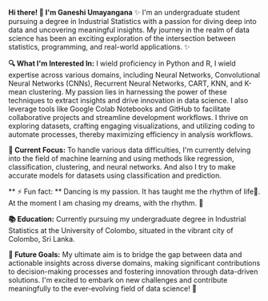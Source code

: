 


**Hi there! 👋 I'm Ganeshi Umayangana** 
✨ I'm an undergraduate student pursuing a degree in Industrial Statistics with a passion for diving deep into data and uncovering meaningful insights. 
My journey in the realm of data science has been an exciting exploration of the intersection between statistics, programming, and real-world applications. ✨ 


**🔍 What I'm Interested In:**
I wield proficiency in Python and R, I wield expertise across various domains, including Neural Networks, Convolutional Neural Networks (CNNs), Recurrent Neural Networks, CART, KNN, and K-mean clustering. 
My passion lies in harnessing the power of these techniques to extract insights and drive innovation in data science. I also leverage tools like Google Colab Notebooks and GitHub to facilitate collaborative projects and streamline development workflows. 
I thrive on exploring datasets, crafting engaging visualizations, and utilizing coding to automate processes, thereby maximizing efficiency in analysis workflows.

**🌱 Current Focus:**
To handle various data difficulties, I'm currently delving into the field of machine learning and using methods like regression, classification, clustering, and neural networks.
And also I try to make accurate models for datasets using classification and prediction.

** ⚡ Fun fact: **
Dancing is my passion. It has taught me the rhythm of life💃. At the moment I am chasing my dreams, with the rhythm. 🌈

**📚 Education:**
Currently pursuing my undergraduate degree in Industrial Statistics at the University of Colombo, situated in the vibrant city of Colombo, Sri Lanka.

**🚀 Future Goals:**
My ultimate aim is to bridge the gap between data and actionable insights across diverse domains, making significant contributions to decision-making processes and fostering innovation through data-driven solutions.
I'm excited to embark on new challenges and contribute meaningfully to the ever-evolving field of data science! 🌟


